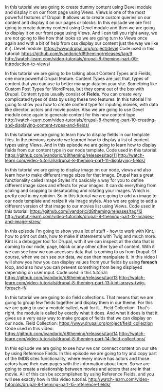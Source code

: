 <!--
{
"name" : "theming-content",
"version" : "0.1",
"title" : "Theming content",
"description" : "Drupal 8 Theming, Part 4",
"homepage" : "https://www.youtube.com/playlist?list=PLUBR53Dw-Ef818EUxzNoWKcQ7PYUXpFFA",
"freshnessDate" : 2015-12-10,
"license" : "Standard YouTube License"
}
-->

<!-- @section, "title" : "Part 09 - Introduction to Views" -->

In this tutorial we are going to create dummy content using Devel module and display it on our front page using Views.
Views is one of the most powerful features of Drupal. It allows us to create custom queries on our content and display it on our pages or blocks.
In this episode we are first going to create dummy content using Devel module and then we are going to display it on our front page using Views.
And I can tell you right away, we are not going to like how that looks so we are going turn to Views once again and with a bit of help from css display our content just the way we like it :).
Devel module:
https://www.drupal.org/project/devel
Code used in this tutorial:
https://github.com/ivandoric/d8theming/releases/tag/9
http://watch-learn.com/video-tutorials/drupal-8-theming-part-09-introduction-to-views/
		
<!-- @asset, "contentType": "outlearn/video", "provider": "youtube", "url": "https://www.youtube.com/embed/Ngm1jBVmqzk" -->
		
<!-- @section, "title" : "Part 10 - Creating and Displaying Content Types and Fields" -->

In this tutorial we are going to be talking about Content Types and Fields, one more powerful Drupal feature.
Content Types are just that, types of content that you can use to better manage data on your site. Something like Custom Post Types for WordPress, but they come out of the box with Drupal.
Content types usually consist of **Fields**. You can create very complicated types of data by using these two features. In this tutorial I'm going to show you how to create content type for inputing movies, with data like director, actors and movie poster.
Also we are going to use Devel module once again to generate content for this new content type.
http://watch-learn.com/video-tutorials/drupal-8-theming-part-10-creating-and-displaying-content-types-and-fields/
		
<!-- @asset, "contentType": "outlearn/video", "provider": "youtube", "url": "https://www.youtube.com/embed/f-cJfwUOGMg" -->

<!-- @section, "title" : "Part 11 - Displaying Fields" -->

In this tutorial we are going to learn how to display fields in our template files.
In the previous episode we learned how to display a list of content types using Views. And in this episode we are going to learn how to display fields from our content type in our node template.
Code used in this tutorial:
https://github.com/ivandoric/d8theming/releases/tag/11
http://watch-learn.com/video-tutorials/drupal-8-theming-part-11-displaying-fields/
		
<!-- @asset, "contentType": "outlearn/video", "provider": "youtube", "url": "https://www.youtube.com/embed/fQ6Ypik_jsE" -->
		
<!-- @section, "title" : "Part 12 - Images and Image Sizes " -->

In this tutorial we are going to display image on our node, views and also learn how to make different image sizes for that image.
Drupal has a great functionality called Image Styles it's basically a way for you to define different image sizes and effects for your images. It can do everything from scaling and cropping to desaturating and rotating your images. Which is pretty cool in my opinion.
So in this tutorial we are going to add an image to our node template and resize it via image styles. Also we are going to add a different version of that image to our movies list using Views.
Code used in this tutorial:
https://github.com/ivandoric/d8theming/releases/tag/12
http://watch-learn.com/video-tutorials/drupal-8-theming-part-12-images-and-image-sizes/
		
<!-- @asset, "contentType": "outlearn/video", "provider": "youtube", "url": "https://www.youtube.com/embed/Hz9vTfV-a2I" -->

<!-- @task,  "text" : "Add an image field to any of your content types. Create an image style and use it to display the images in the required size." -->

<!-- @section, "title" : "Part 13 - Kint, Arrays, Twig, Foreach, If" -->

In this episode I'm going to show you a lot of stuff - how to work with Kint, how to print out data, how to make if statements with Twig and much more.
Kint is a debugger tool for Drupal, with it we can inspect all the data that is coming to our node, page, block or any other other type of content. With it we can see how we can accesses data that is coming to us from Drupal.
Of course, when we can see our data, we can then manipulate it. In this video I will show you how you can display values from your fields by using **foreach** loop, and also how you can prevent something from being displayed depending on user input.
Code used in this tutorial:
https://github.com/ivandoric/d8theming/releases/tag/13
http://watch-learn.com/video-tutorials/drupal-8-theming-part-13-kint-arrays-twig-foreach-if/
		
<!-- @asset, "contentType": "outlearn/video", "provider": "youtube", "url": "https://www.youtube.com/embed/-udFtu5LS0A" -->
		
<!-- @section, "title" : "Part 14 - Field Collections" -->

In this tutorial we are going to do field collections. That means that we are going to group few fields together and display them in our theme.
For this we are going to use a module called, wait for it... Field Collection. That's right, the module is called by exactly what it does. And what it does is that it gives us a very easy way to make groups of fields that we can display on our node.
Field Collection:
https://www.drupal.org/project/field_collection
Code used in this video:
https://github.com/ivandoric/d8theming/releases/tag/14
http://watch-learn.com/video-tutorials/drupal-8-theming-part-14-field-collections/
		
<!-- @asset, "contentType": "outlearn/video", "provider": "youtube", "url": "https://www.youtube.com/embed/r7IxHD8aIMI" -->
		
<!-- @section, "title" : "Part 15 - Reference Fields" -->

In this episode we are going to see how we can connect content on our site by using Reference Fields.
In this episode we are going to try and copy part of the IMDB sites functionality, where every movie has actors and those actors have their own pages with the information about them. So we are going to create a relationship between movies and actors that are in that movie.
All of this can be accomplished by using Reference Fields, and you will see exactly how in this video tutorial.
http://watch-learn.com/video-tutorials/drupal-8-theming-part-15-reference-fields/
		
<!-- @asset, "contentType": "outlearn/video", "provider": "youtube", "url": "https://www.youtube.com/embed/rnHEnw3ANpg" -->

<!-- @task,  "text" : "Add a reference field to one of your content types that enables you to assign contents from another content type to your conents." -->
